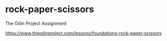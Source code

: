 # rock-paper-scissors
The Odin Project Assignment

https://www.theodinproject.com/lessons/foundations-rock-paper-scissors
